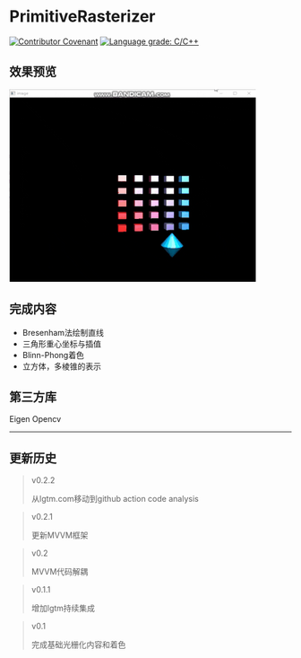 # PrimitiveRasterizer
[![Contributor Covenant](https://img.shields.io/badge/Contributor%20Covenant-2.1-4baaaa.svg)](CODE_OF_CONDUCT.md)
[![Language grade: C/C++](https://img.shields.io/lgtm/grade/cpp/g/Meidozuki/PrimitiveRasterizer.svg?logo=lgtm&logoWidth=18)](https://lgtm.com/projects/g/Meidozuki/PrimitiveRasterizer/context:cpp)

## 效果预览  
![image](./markdown_img/phong-shading.gif)

## 完成内容  
* Bresenham法绘制直线
* 三角形重心坐标与插值
* Blinn-Phong着色
* 立方体，多棱锥的表示

## 第三方库  
Eigen
Opencv

---
## 更新历史
> v0.2.2
>
> 从lgtm.com移动到github action code analysis

> v0.2.1
>
> 更新MVVM框架

> v0.2
>
> MVVM代码解耦

> v0.1.1
> 
> 增加lgtm持续集成

> v0.1
> 
> 完成基础光栅化内容和着色
